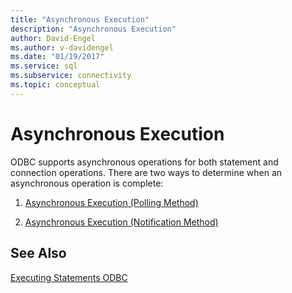 ```yaml
---
title: "Asynchronous Execution"
description: "Asynchronous Execution"
author: David-Engel
ms.author: v-davidengel
ms.date: "01/19/2017"
ms.service: sql
ms.subservice: connectivity
ms.topic: conceptual
---
```

# Asynchronous Execution
ODBC supports asynchronous operations for both statement and connection operations. There are two ways to determine when an asynchronous operation is complete:  
  
1.  [Asynchronous Execution (Polling Method)](../../../odbc/reference/develop-app/asynchronous-execution-polling-method.md)  
  
2.  [Asynchronous Execution (Notification Method)](../../../odbc/reference/develop-app/asynchronous-execution-notification-method.md)  
  
## See Also  
 [Executing Statements ODBC](../../../odbc/reference/develop-app/executing-statements-odbc.md)

